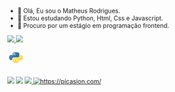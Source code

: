 - 👋 Olá, Eu sou o Matheus Rodrigues.
- 🌱 Estou estudando Python, Html, Css e Javascript.
- 💞️ Procuro por um estágio em programação frontend.

<div>
  <a href="https://github.com/Mrodrigues02">
  <img heigth="180em" src="https://github-readme-stats.vercel.app/api?username=Mrodrigues02&show_icons=true&theme=dark&include_all_commits=true&count_private=true"/>
  <img heigth="180em" src="https://github-readme-stats.vercel.app/api/top-langs/?username=Mrodrigues02&layout=compact&langs_count=16&theme=dark"/>
</div>

<div style="display: inline_block"><br>
  <img align="center" alt="Matheus-Python" height="30" width="40" src="https://raw.githubusercontent.com/devicons/devicon/master/icons/python/python-original.svg">
 


##
  
<div>
  </a>
  <a href="https://matheus.r.d@hotmail.com"><img src="https://img.shields.io/badge/Microsoft_Outlook-0078D4?style=for-the-badge&logo=microsoft-outlook&logoColor=white" target="_blank"></a>
  <a href="https://www.linkedin.com/in/matheus-rodrigues-090a42219" target="_blank"><img src="https://img.shields.io/badge/LinkedIn-0077B5?style=for-the-badge&logo=linkedin&logoColor=white" target="_blank"></a>
  <a href="https://www.facebook.com/profile.php?id=100006413371870" target="_blank"><img src="https://img.shields.io/badge/Facebook-1877F2?style=for-the-badge&logo=facebook&logoColor=white" target="_blank"</a>
  <a href=""><img src="https://i.picasion.com/pic91/fbf70251cf9d5c71a151e33ca4520dab.gif" width="150" height="150" border="0" alt="https://picasion.com/" /></a><br /><a href="https://picasion.com/"></a>


  
</div>
